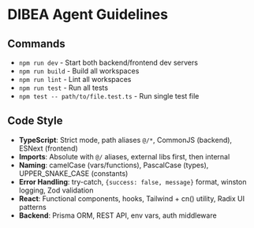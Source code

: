 # DIBEA Agent Guidelines

## Commands

- `npm run dev` - Start both backend/frontend dev servers
- `npm run build` - Build all workspaces
- `npm run lint` - Lint all workspaces
- `npm run test` - Run all tests
- `npm test -- path/to/file.test.ts` - Run single test file

## Code Style

- **TypeScript**: Strict mode, path aliases `@/*`, CommonJS (backend), ESNext (frontend)
- **Imports**: Absolute with `@/` aliases, external libs first, then internal
- **Naming**: camelCase (vars/functions), PascalCase (types), UPPER_SNAKE_CASE (constants)
- **Error Handling**: try-catch, `{success: false, message}` format, winston logging, Zod validation
- **React**: Functional components, hooks, Tailwind + cn() utility, Radix UI patterns
- **Backend**: Prisma ORM, REST API, env vars, auth middleware
